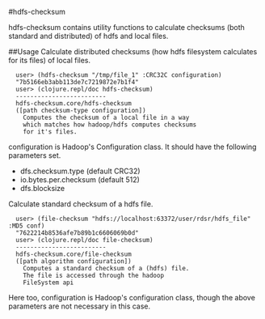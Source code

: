 #hdfs-checksum

hdfs-checksum contains utility functions to calculate checksums
(both standard and distributed) of hdfs and local files.

##Usage
Calculate distributed checksums (how hdfs filesystem calculates
for its files) of local files.

      user> (hdfs-checksum "/tmp/file_1" :CRC32C configuration)
      "7b5166eb3abb113de7c7219872e7b1f4"
      user> (clojure.repl/doc hdfs-checksum)
      -------------------------
      hdfs-checksum.core/hdfs-checksum
      ([path checksum-type configuration])
        Computes the checksum of a local file in a way
        which matches how hadoop/hdfs computes checksums
        for it's files.

configuration is Hadoop's Configuration class. It should have the
following parameters set.

* dfs.checksum.type (default CRC32)
* io.bytes.per.checksum (default 512)
* dfs.blocksize


Calculate standard checksum of a hdfs file.

      user> (file-checksum "hdfs://localhost:63372/user/rdsr/hdfs_file" :MD5 conf)
      "7622214b8536afe7b89b1c6606069b0d"
      user> (clojure.repl/doc file-checksum)
      -------------------------
      hdfs-checksum.core/file-checksum
      ([path algorithm configuration])
        Computes a standard checksum of a (hdfs) file.
        The file is accessed through the hadoop
        FileSystem api

Here too, configuration is Hadoop's configuration class, though the above parameters
are not necessary in this case.